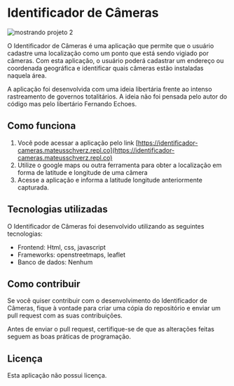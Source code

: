 # **Identificador de Câmeras** 

![mostrando projeto 2 ](https://user-images.githubusercontent.com/30128774/233203299-1a52ee61-4c70-44b9-b58c-b87b3a5764c0.gif)

O Identificador de Câmeras é uma aplicação que permite que o usuário cadastre uma localização como um ponto que está sendo vigiado por câmeras. Com esta aplicação, o usuário poderá cadastrar um endereço ou coordenada geográfica e identificar quais câmeras estão instaladas naquela área.

A aplicação foi desenvolvida com  uma ideia libertária frente ao intenso rastreamento de governos totalitários. A ideia não foi pensada pelo autor do código mas pelo libertário Fernando Echoes.

## **Como funciona**

1. Você pode acessar a aplicação pelo link [https://identificador-cameras.mateusschverz.repl.co](https://identificador-cameras.mateusschverz.repl.co)
2. Utilize o google maps ou outra ferramenta para obter a localização em forma de latitude e longitude de uma câmera
3. Acesse a aplicação e informa a latitude longitude anteriormente capturada.

## **Tecnologias utilizadas**

O Identificador de Câmeras foi desenvolvido utilizando as seguintes tecnologias:

- Frontend: Html, css, javascript
- Frameworks: openstreetmaps, leaflet
- Banco de dados: Nenhum

## **Como contribuir**

Se você quiser contribuir com o desenvolvimento do Identificador de Câmeras, fique à vontade para criar uma cópia do repositório e enviar um pull request com as suas contribuições.

Antes de enviar o pull request, certifique-se de que as alterações feitas seguem as boas práticas de programação.

## **Licença**

Esta aplicação não possui licença.
